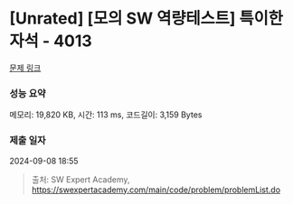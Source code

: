 # [Unrated] [모의 SW 역량테스트] 특이한 자석 - 4013 

[문제 링크](https://swexpertacademy.com/main/code/problem/problemDetail.do?contestProbId=AWIeV9sKkcoDFAVH) 

### 성능 요약

메모리: 19,820 KB, 시간: 113 ms, 코드길이: 3,159 Bytes

### 제출 일자

2024-09-08 18:55



> 출처: SW Expert Academy, https://swexpertacademy.com/main/code/problem/problemList.do